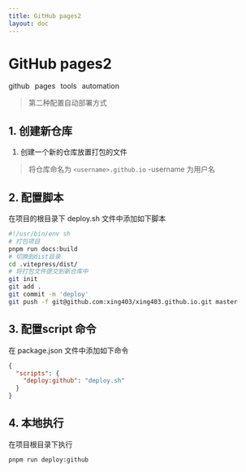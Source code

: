 ```yaml
---
title: GitHub pages2
layout: doc
---
```

# GitHub pages2

<el-divider />
<div style='display: flex;gap: 10px;'>
  <el-tag>github</el-tag>
  <el-tag>pages</el-tag>
  <el-tag>tools</el-tag>
  <el-tag>automation</el-tag>
</div>

> 第二种配置自动部署方式
## 1. 创建新仓库
1. 创建一个新的仓库放置打包的文件
> 将仓库命名为 `<username>.github.io` -username 为用户名
## 2. 配置脚本
在项目的根目录下 deploy.sh 文件中添加如下脚本
```sh
#!/usr/bin/env sh
# 打包项目
pnpm run docs:build
# 切换到dist目录
cd .vitepress/dist/
# 将打包文件提交到新仓库中
git init
git add .
git commit -m 'deploy'
git push -f git@github.com:xing403/xing403.github.io.git master
```
## 3. 配置script 命令
在 package.json 文件中添加如下命令
```json
{
  "scripts": {
    "deploy:github": "deploy.sh"
  }
}
```
## 4. 本地执行 
在项目根目录下执行
```sh
pnpm run deploy:github
```
